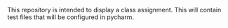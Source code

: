 This repository is intended to display a class assignment. This will contain test files that will be configured in pycharm.
